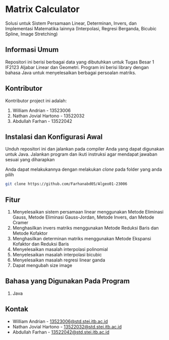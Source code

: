 # Matrix Calculator
Solusi untuk Sistem Persamaan Linear, Determinan, Invers, dan Implementasi Matematika lainnya (Interpolasi, Regresi Berganda, Bicubic Spline, Image Stretching)

## Informasi Umum
Repositori ini berisi berbagai data yang dibutuhkan untuk Tugas Besar 1 IF2123 Aljabar Linear dan Geometri. Program ini berisi library dengan bahasa Java untuk menyelesaikan berbagai persoalan matriks.

##  Kontributor
Kontributor project ini adalah:
1. William Andrian - 13523006
2. Nathan Jovial Hartono - 13522032
3. Abdullah Farhan - 13522042

## Instalasi dan Konfigurasi Awal

Unduh repositori ini dan jalankan pada compiler Anda yang dapat digunakan untuk Java. Jalankan program dan ikuti instruksi agar mendapat jawaban sesuai yang diharapkan

Anda dapat melakukannya dengan melakukan _clone_ pada folder yang anda pilih
```bash
git clone https://github.com/Farhanabd05/Algeo01-23006
```


## Fitur
1. Menyelesaikan sistem persamaan linear menggunakan Metode Eliminasi Gauss, Metode Eliminasi Gauss-Jordan, Metode Invers, dan Metode Cramer
2. Menghasilkan invers matriks menggunakan Metode Reduksi Baris dan Metode Kofaktor
3. Menghasilkan determinan matriks menggunakan Metode Ekspansi Kofaktor dan Reduksi Baris
4. Menyelesaikan masalah interpolasi polinomial
5. Menyelesaikan masalah interpolasi bicubic
6. Menyelesaikan masalah regresi linear ganda
7. Dapat mengubah size image

## Bahasa yang Digunakan Pada Program

1. Java

##  Kontak
+ William Andrian - 13523006@std.stei.itb.ac.id
+ Nathan Jovial Hartono - 13522032@std.stei.itb.ac.id
+ Abdullah Farhan - 13522042@std.stei.itb.ac.id 
